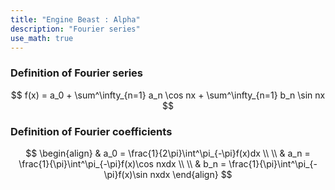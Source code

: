 ```yaml
---
title: "Engine Beast : Alpha"
description: "Fourier series"
use_math: true
---
```


### Definition of Fourier series
$$
f(x) = a_0 + \sum^\infty_{n=1} a_n \cos nx + \sum^\infty_{n=1} b_n \sin nx
$$

### Definition of Fourier coefficients
$$
\begin{align}
& a_0 = \frac{1}{2\pi}\int^\pi_{-\pi}f(x)dx
\\
\\ & a_n = \frac{1}{\pi}\int^\pi_{-\pi}f(x)\cos nxdx
\\
\\ & b_n = \frac{1}{\pi}\int^\pi_{-\pi}f(x)\sin nxdx
\end{align}
$$
